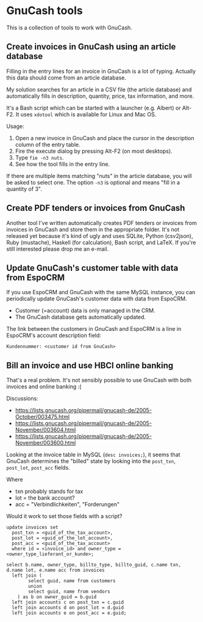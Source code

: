 GnuCash tools
=============

This is a collection of tools to work with GnuCash.

Create invoices in GnuCash using an article database
----------------------------------------------------

Filling in the entry lines for an invoice in GnuCash is a lot of typing.
Actually this data should come from an article database.

My solution searches for an article in a CSV file (the article database) and automatically fills in description, quantity, price, tax information, and more.

It's a Bash script which can be started with a launcher (e.g. Albert) or Alt-F2.
It uses `xdotool` which is available for Linux and Mac OS.

Usage:

1. Open a new invoice in GnuCash and place the cursor in the description column of the entry table.
2. Fire the execute dialog by pressing Alt-F2 (on most desktops).
3. Type `fie -n3 nuts`.
4. See how the tool fills in the entry line.

If there are multiple items matching "nuts" in the article database, you will be asked to select one.
The option `-n3` is optional and means "fill in a quantity of 3".


Create PDF tenders or invoices from GnuCash
-------------------------------------------

Another tool I've written automatically creates PDF tenders or invoices from invoices in GnuCash and store them in the appropriate folder.
It's not released yet because it's kind of ugly and uses SQLite, Python (csv2json), Ruby (mustache), Haskell (for calculation), Bash script, and LaTeX.
If you're still interested please drop me an e-mail.

Update GnuCash's customer table with data from EspoCRM
------------------------------------------------------

If you use EspoCRM and GnuCash with the same MySQL instance, you can periodically update GnuCash's customer data with data from EspoCRM.

- Customer (=account) data is only managed in the CRM.
- The GnuCash database gets automatically updated.

The link between the customers in GnuCash and EspoCRM is a line in EspoCRM's account description field:

```
Kundennummer: <customer id from GnuCash>
```

Bill an invoice and use HBCI online banking
-------------------------------------------

That's a real problem. It's not sensibly possible to use GnuCash with both invoices and online banking :(

Discussions:

- https://lists.gnucash.org/pipermail/gnucash-de/2005-October/003475.html
- https://lists.gnucash.org/pipermail/gnucash-de/2005-November/003604.html
- https://lists.gnucash.org/pipermail/gnucash-de/2005-November/003600.html

Looking at the invoice table in MySQL (`desc invoices;`), it seems that GnuCash
determines the "billed" state by looking into the `post_txn`, `post_lot`,
`post_acc` fields.

Where
- txn probably stands for tax
- lot = the bank account?
- acc = "Verbindlichkeiten", "Forderungen"

Would it work to set those fields with a script?

```
update invoices set
  post_txn = <guid_of_the_tax_account>,
  post_lot = <guid_of_the_lot_account>,
  post_acc = <guid_of_the_tax_account>
  where id = <invoice_id> and owner_type = <owner_type_lieferant_or_kunde>;
```

```
select b.name, owner_type, billto_type, billto_guid, c.name txn, d.name lot, e.name acc from invoices
  left join (
        select guid, name from customers
        union
        select guid, name from vendors
    ) as b on owner_guid = b.guid
  left join accounts c on post_txn = c.guid
  left join accounts d on post_lot = d.guid
  left join accounts e on post_acc = e.guid;
```

